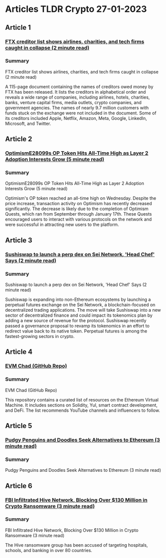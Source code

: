 # Articles TLDR Crypto 27-01-2023

## Article 1
### [FTX creditor list shows airlines, charities, and tech firms caught in collapse (2 minute read)](https://tldr.tech)
### Summary 
 FTX creditor list shows airlines, charities, and tech firms caught in collapse (2 minute read)

A 115-page document containing the names of creditors owed money by FTX has been released. It lists the creditors in alphabetical order and reveals a wide range of companies, including airlines, hotels, charities, banks, venture capital firms, media outlets, crypto companies, and government agencies. The names of nearly 9.7 million customers with funds stuck on the exchange were not included in the document. Some of its creditors included Apple, Netflix, Amazon, Meta, Google, LinkedIn, Microsoft, and Twitter.

## Article 2
### [OptimismE28099s OP Token Hits All-Time High as Layer 2 Adoption Interests Grow (5 minute read)](https://tldr.tech)
### Summary 
 OptimismE28099s OP Token Hits All-Time High as Layer 2 Adoption Interests Grow (5 minute read)

Optimism's OP token reached an all-time high on Wednesday. Despite the price increase, transaction activity on Optimism has recently decreased significantly. The decrease is likely due to the completion of Optimism Quests, which ran from September through January 17th. These Quests encouraged users to interact with various protocols on the network and were successful in attracting new users to the platform.

## Article 3
### [Sushiswap to launch a perp dex on Sei Network, 'Head Chef' Says (2 minute read)](https://tldr.tech)
### Summary 
 Sushiswap to launch a perp dex on Sei Network, 'Head Chef' Says (2 minute read)

Sushiswap is expanding into non-Ethereum ecosystems by launching a perpetual futures exchange on the Sei Network, a blockchain-focused on decentralized trading applications. The move will take Sushiswap into a new sector of decentralized finance and could impact its tokenomics plan by adding a new source of revenue for the protocol. Sushiswap recently passed a governance proposal to revamp its tokenomics in an effort to redirect value back to its native token. Perpetual futures is among the fastest-growing sectors in crypto.

## Article 4
### [EVM Chad (GitHub Repo)](https://tldr.tech)
### Summary 
 EVM Chad (GitHub Repo)

This repository contains a curated list of resources on the Ethereum Virtual Machine. It includes sections on Solidity, Yul, smart contract development, and DeFi. The list recommends YouTube channels and influencers to follow.

## Article 5
### [Pudgy Penguins and Doodles Seek Alternatives to Ethereum (3 minute read)](https://tldr.tech)
### Summary 
 Pudgy Penguins and Doodles Seek Alternatives to Ethereum (3 minute read)

## Article 6
### [FBI Infiltrated Hive Network, Blocking Over $130 Million in Crypto Ransomware (3 minute read)](https://tldr.tech)
### Summary 
 FBI Infiltrated Hive Network, Blocking Over $130 Million in Crypto Ransomware (3 minute read)

The Hive ransomware group has been accused of targeting hospitals, schools, and banking in over 80 countries.

